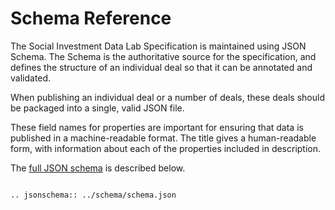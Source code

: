 Schema Reference
================
The Social Investment Data Lab Specification is maintained using JSON Schema. The Schema is the authoritative source for the specification, and defines the structure of an individual deal so that it can be annotated and validated.

When publishing an individual deal or a number of deals, these deals should be packaged into a single, valid JSON file.

These field names for properties are important for ensuring that data is published in a machine-readable format. The title gives a human-readable form, with information about each of the properties included in description.

The [full JSON schema](../_static/docson/index.html#../schema.json$$expand) is described below.<script src="../_static/docson/widget.js" data-schema="../schema.json"> </script>

```eval_rst

.. jsonschema:: ../schema/schema.json

```

